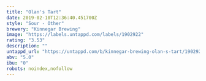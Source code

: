 ```yaml
---
title: "Olan's Tart"
date: 2019-02-10T12:36:40.451700Z
style: "Sour - Other"
brewery: "Kinnegar Brewing"
image: "https://labels.untappd.com/labels/1902922"
rating: "3.53"
description: ""
untappd_url: "https://untappd.com/b/kinnegar-brewing-olan-s-tart/1902922"
abv: "5.0"
ibu: "0"
robots: noindex,nofollow
---
```

